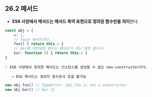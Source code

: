 ## 26.2 메서드

- **ES6 사양에서 메서드는 메서드 축약 표현으로 정의된 함수만을 의미**한다.

```js
const obj = {
    x: 1,
    // foo는 메서드이다.
    foo() { return this.x }
    // bar에 바인딩된 함수는 메서드가 아닌 일반 함수다.
    bar: function () { return this.x }
}
```

```
💡 ES6 사양에서 정의한 메서드는 인스턴스를 생성할 수 없는 non-constructor이다.

   → ES6 메서드는 생성자 함수로서 호출 불가능
```

```js
new obj.foo() // TypeError: obj.foo is not a constructor
new obj.bar() // bar {}
```

